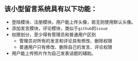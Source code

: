 
## 该小型留言系统具有以下功能：
* 登陆模块、注册模块，用户能上传头像，若无则使用默认头像。
* 添加发言模块，评论模块，类似于`github`的`issue`	
* 权限划分，至少得有管理员和普通用户区别
	* 管理员对所有的发言和评论具有修改、删除权限
	* 普通用户只有修改、删除自己的发言、评论权限
* 用户能上传照片作为自己发表话题的辅助。
